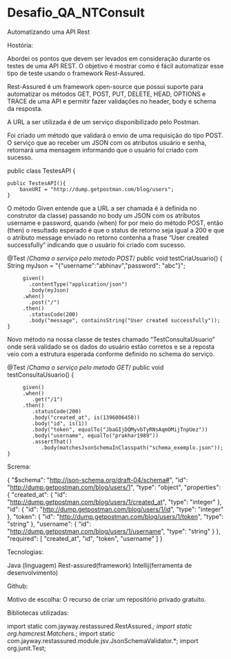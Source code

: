 # Desafio_QA_NTConsult
Automatizando uma API Rest

Hostória:

Abordei os pontos que devem ser levados em consideração durante os testes de uma API REST. O objetivo é mostrar como é fácil automatizar esse tipo de teste usando o framework Rest-Assured.

Rest-Assured é um framework open-source que possui suporte para automatizar os métodos GET, POST, PUT, DELETE, HEAD, OPTIONS e TRACE de uma API e permitir fazer validações no header, body e schema da resposta.

A URL a ser utilizada é de um serviço disponibilizado pelo Postman.

Foi criado um método que validará o envio de uma requisição do tipo POST. O serviço que ao receber um JSON com os atributos usuário e senha, retornará uma mensagem informando que o usuário foi criado com sucesso.

public class TestesAPI {
	
	public TestesAPI(){
		baseURI = "http://dump.getpostman.com/blog/users";
	}
  
 O método Given entende que a URL a ser chamada é à definida no construtor da classe) passando no body um JSON com os atributos username e password, quando (when) for por meio do método POST, então (then) o resultado esperado é que o status de retorno seja igual a 200 e que o atributo message enviado no retorno contenha a frase “User created successfully” indicando que o usuário foi criado com sucesso.

  
  @Test
	/*Chama o serviço pelo metodo POST*/
	public void testCriaUsuario() {
		String myJson = "{\"username\":\"abhinav\",\"password\": \"abc\"}";
    	
         given()
           .contentType("application/json")
    	   .body(myJson)
    	 .when()
    	   .post("/")
    	 .then()
    	   .statusCode(200)
    	   .body("message", containsString("User created successfully"));	 
	}
  
 Novo método na nossa classe de testes chamado “TestConsultaUsuario” onde será validado se os dados do usuário estão corretos e se a reposta veio com a estrutura esperada conforme definido no schema do serviço.
 
 @Test
	/*Chama o serviço pelo metodo GET*/
	public void testConsultaUsuario() {
		
		 given()
		 .when()
		    .get("/1")
		 .then()
		    .statusCode(200)
		    .body("created_at", is(1396006450))
		    .body("id", is(1))
		    .body("token", equalTo("JbaGIjDQMyvbTyRNsAqmOMijTnpUez"))
		    .body("username", equalTo("prakhar1989"))
		    .assertThat()
		       .body(matchesJsonSchemaInClasspath("schema_exemplo.json"));
	}
  
  
  Screma:
  
  {
  "$schema": "http://json-schema.org/draft-04/schema#",
  "id": "http://dump.getpostman.com/blog/users/1",
  "type": "object",
  "properties": {
    "created_at": {
      "id": "http://dump.getpostman.com/blog/users/1/created_at",
      "type": "integer"
    },
    "id": {
      "id": "http://dump.getpostman.com/blog/users/1/id",
      "type": "integer"
    },
    "token": {
      "id": "http://dump.getpostman.com/blog/users/1/token",
      "type": "string"
    },
    "username": {
      "id": "http://dump.getpostman.com/blog/users/1/username",
      "type": "string"
    }
  },
  "required": [
    "created_at",
    "id",
    "token",
    "username"
  ]
}

Tecnologias:

Java (linguagem)
Rest-assured(framework)
Intellij(ferramenta de desenvolvimento)


Github:

Motivo de escolha:
O recurso de criar um repositório privado gratuito.


Bibliotecas utilizadas:

import static com.jayway.restassured.RestAssured.*;
import static org.hamcrest.Matchers.*;
import static com.jayway.restassured.module.jsv.JsonSchemaValidator.*;
import org.junit.Test;
